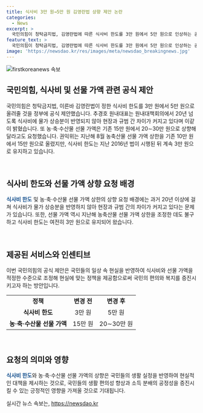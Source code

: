 ```yaml
---
title: 식사비 3만 원→5만 원 김영란법 상향 제안 논란
categories:
  - News
excerpt: >
  국민의힘이 청탁금지법, 김영란법에 따른 식사비 한도를 3만 원에서 5만 원으로 인상하는 공식 제안을 했습니다. 추경호 원내대표는 20년 넘도록 식사비의 물가 상승분 미반영으로 현장과 규범 간 차이가 벌어지고 있다고 밝혔습니다. 또한 농·축·수산물 선물 가액 역시 15만 원에서 20∼30만 원으로 인상을 요청했습니다. 권익위는 이미 농축산물 선물 가액 상한을 15만 원으로 올렸지만, 식사비 한도는 2016년 이후 지속적으로 3만 원으로 유지돼 왔습니다.
feature_text: >
  국민의힘이 청탁금지법, 김영란법에 따른 식사비 한도를 3만 원에서 5만 원으로 인상하는 공식 제안을 했습니다. 추경호 원내대표는 20년 넘도록 식사비의 물가 상승분 미반영으로 현장과 규범 간 차이가 벌어지고 있다고 밝혔습니다. 또한 농·축·수산물 선물 가액 역시 15만 원에서 20∼30만 원으로 인상을 요청했습니다. 권익위는 이미 농축산물 선물 가액 상한을 15만 원으로 올렸지만, 식사비 한도는 2016년 이후 지속적으로 3만 원으로 유지돼 왔습니다.
image: 'https://newsdao.kr/res/images/meta/newsdao_breakingnews.jpg'
---
```


<p><img src="https://newsdao.kr/res/images/meta/newsdao_breakingnews.jpg" alt="firstkoreanews 속보" /></p>

<h2 data-ke-size="size26">국민의힘, 식사비 및 선물 가액 관련 공식 제안</h2>

<p>국민의힘은 청탁금지법, 이른바 김영란법이 정한 식사비 한도를 3만 원에서 5만 원으로 올려줄 것을 정부에 공식 제안했습니다. 추경호 원내대표는 원내대책회의에서 20년 넘도록 식사비에 물가 상승분이 반영되지 않아 현장과 규범 간 차이가 커지고 있다며 이같이 밝혔습니다. 또 농·축·수산물 선물 가액은 기존 15만 원에서 20∼30만 원으로 상향해달라고도 요청했습니다. 권익위는 지난해 8월 농축산물 선물 가액 상한을 기존 10만 원에서 15만 원으로 올렸지만, 식사비 한도는 지난 2016년 법이 시행된 뒤 계속 3만 원으로 유지하고 있습니다.</p>

<p data-ke-size="size16">&nbsp;</p>

<h2 data-ke-size="size26">식사비 한도와 선물 가액 상향 요청 배경</h2>

<p><b><span style="color: #1a5490;">식사비 한도</span></b> 및 농·축·수산물 선물 가액 상한의 상향 요청 배경에는 과거 20년 이상에 걸쳐 식사비가 물가 상승분을 반영하지 않아 현장과 규범 간의 차이가 커지고 있다는 문제가 있습니다. 또한, 선물 가액 역시 지난해 농축산물 선물 가액 상한을 조정한 데도 불구하고 식사비 한도는 여전히 3만 원으로 유지되어 왔습니다.</p>

<p data-ke-size="size16">&nbsp;</p>

<h2 data-ke-size="size26">제공된 서비스와 인센티브</h2>

<p>이번 국민의힘의 공식 제안은 국민들의 일상 속 현실을 반영하여 식사비와 선물 가액을 적정한 수준으로 조정해 현실에 맞는 정책을 제공함으로써 국민의 편의와 복지를 증진시키고자 하는 방안입니다.</p>

<table>
<tbody>
<tr>
<td style="text-align: center; height: 17px;"><b>정책</b></td>
<td style="text-align: center; height: 17px;"><b>변경 전</b></td>
<td style="text-align: center; height: 17px;"><b>변경 후</b></td>
</tr>
<tr>
<td style="text-align: center; height: 17px;"><b>식사비 한도</b></td>
<td style="text-align: center; height: 17px;">3만 원</td>
<td style="text-align: center; height: 17px;">5만 원</td>
</tr>
<tr>
<td style="text-align: center; height: 17px;"><b>농·축·수산물 선물 가액</b></td>
<td style="text-align: center; height: 17px;">15만 원</td>
<td style="text-align: center; height: 17px;">20∼30만 원</td>
</tr>
</tbody>
</table>

<p data-ke-size="size16">&nbsp;</p>

<h2 data-ke-size="size26">요청의 의미와 영향</h2>

<p><b><span style="color: #1a5490;">식사비 한도</span></b>와 농·축·수산물 선물 가액의 상향은 국민들의 생활 실정을 반영하여 현실적인 대책을 제시하는 것으로, 국민들의 생활 편의성 향상과 소득 분배의 공정성을 증진시킬 수 있는 긍정적인 영향을 가져올 것으로 기대됩니다.</p>
실시간 뉴스 속보는, <a href="https://newsdao.kr" rel="dofollow">https://newsdao.kr</a>


